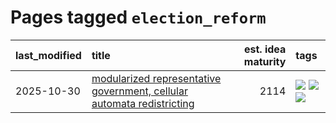 # Pages tagged `election_reform`

|last_modified|title|est. idea maturity|tags
|:---|:---|---:|:---|
|2025-10-30|[modularized representative government, cellular automata redistricting](../cellular_redistricting.md)|2114|[![](https://img.shields.io/badge/tag-election_reform-11772b)](../tags/election_reform.md) [![](https://img.shields.io/badge/tag-experimental-b08442)](../tags/experimental.md) [![](https://img.shields.io/badge/tag-public_good-cdef47)](../tags/public_good.md)|